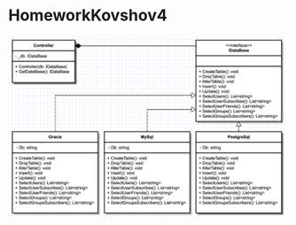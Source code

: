 # HomeworkKovshov4

![UML](https://github.com/prohladenn/HomeworkKovshov4/blob/master/HomeworkKovshov4.png)
